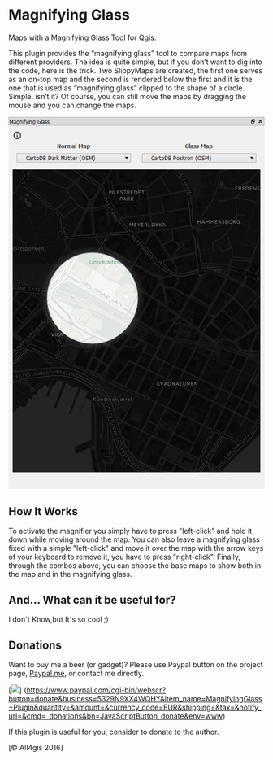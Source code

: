 # Magnifying Glass

Maps with a Magnifying Glass Tool for Qgis.

This plugin provides the “magnifying glass” tool to compare maps from different providers. The idea is quite simple, but if you don’t want to dig into the code, here is the trick.
Two SlippyMaps are created, the first one serves as an on-top map and the second is rendered below the first and it is the one that is used as “magnifying glass” clipped to the shape of a circle. Simple, isn’t it? Of course, you can still move the maps by dragging the mouse and you can change the maps.
 
![](images/Screenshot.png?raw=true)

## How It Works

To activate the magnifier you simply have to press "left-click" and hold it down while moving around the map.
You can also leave a magnifying glass fixed with a simple "left-click" and move it over the map with the arrow keys of your keyboard to remove it, you have to press "right-click".
Finally, through the combos above, you can choose the base maps to show both in the map and in the magnifying glass.

## And… What can it be useful for?

I don´t Know,but It´s so cool ;)

## Donations
Want to buy me a beer (or gadget)? Please use Paypal button on the project page, [Paypal.me](https://www.paypal.me/all4gis), or contact me directly.

[![](https://www.paypalobjects.com/en_US/i/btn/btn_donateCC_LG.gif)]
(https://www.paypal.com/cgi-bin/webscr?button=donate&business=5329N9XX4WQHY&item_name=MagnifyingGlass+Plugin&quantity=&amount=&currency_code=EUR&shipping=&tax=&notify_url=&cmd=_donations&bn=JavaScriptButton_donate&env=www)

If this plugin is useful for you, consider to donate to the author.


[© All4gis 2016]

